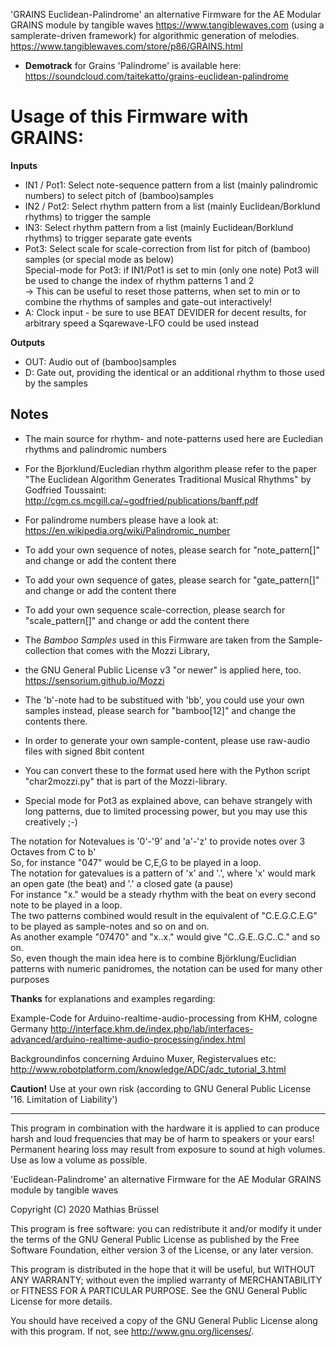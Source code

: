'GRAINS Euclidean-Palindrome' 
an alternative Firmware for the AE Modular GRAINS module by tangible waves https://www.tangiblewaves.com (using a samplerate-driven framework) for algorithmic generation of melodies. 
https://www.tangiblewaves.com/store/p86/GRAINS.html
  
* __Demotrack__ for Grains 'Palindrome' is available here: https://soundcloud.com/taitekatto/grains-euclidean-palindrome

# Usage of this Firmware with GRAINS:

__Inputs__

* IN1 / Pot1: Select note-sequence pattern from a list (mainly palindromic numbers) to select pitch of (bamboo)samples
* IN2 / Pot2: Select rhythm pattern from a list (mainly Euclidean/Borklund rhythms) to trigger the sample
* IN3:        Select rhythm pattern from a list (mainly Euclidean/Borklund rhythms) to trigger separate gate events
* Pot3:       Select scale for scale-correction from list for pitch of (bamboo) samples (or special mode as below)  
              Special-mode for Pot3: if IN1/Pot1 is set to min (only one note) Pot3 will be used to change the index of rhythm patterns 1 and 2  
              -> This can be useful to reset those patterns, when set to min or to combine the rhythms of samples and gate-out interactively!  
* A:          Clock input - be sure to use BEAT DEVIDER for decent results, for arbitrary speed a Sqarewave-LFO could be used instead


__Outputs__

* OUT:        Audio out of (bamboo)samples
* D:          Gate out, providing the identical or an additional rhythm to those used by the samples

## Notes

* The main source for rhythm- and note-patterns used here are Eucledian rhythms and palindromic numbers
* For the Bjorklund/Eucledian rhythm algorithm please refer to the paper "The Euclidean Algorithm Generates Traditional Musical Rhythms" by Godfried Toussaint: http://cgm.cs.mcgill.ca/~godfried/publications/banff.pdf
* For palindrome numbers please have a look at: https://en.wikipedia.org/wiki/Palindromic_number
* To add your own sequence of notes, please search for "note_pattern[]" and change or add the content there
* To add your own sequence of gates, please search for "gate_pattern[]" and change or add the content there
* To add your own sequence scale-correction, please search for "scale_pattern[]" and change or add the content there
* The _Bamboo Samples_ used in this Firmware are taken from the Sample-collection that comes with the Mozzi Library, 
* the GNU General Public License v3 "or newer" is applied here, too. https://sensorium.github.io/Mozzi
* The 'b'-note had to be substitued with 'bb', you could use your own samples instead, please search for "bamboo[12]" and change the contents there.
* In order to generate your own sample-content, please use raw-audio files with signed 8bit content 
* You can convert these to the format used here with the Python script "char2mozzi.py" that is part of the Mozzi-library.

* Special mode for Pot3 as explained above, can behave strangely with long patterns, due to limited processing power, but you may use this creatively ;-)

The notation for Notevalues is '0'-'9' and 'a'-'z' to provide notes over 3 Octaves from C to b'  
So, for instance "047" would be C,E,G to be played in a loop.  
The notation for gatevalues is a pattern of 'x' and '.', where 'x' would mark an open gate (the beat) and '.' a closed gate (a pause)  
For instance "x." would be a steady rhythm with the beat on every second note to be played in a loop.  
The two patterns combined would result in the equivalent of "C.E.G.C.E.G" to be played as sample-notes and so on and on.  
As another example "07470" and "x..x." would give "C..G.E..G.C..C." and so on.  
So, even though the main idea here is to combine Björklung/Euclidian patterns with numeric panidromes, the notation can be used for many other purposes  

__Thanks__ for explanations and examples regarding:

Example-Code for Arduino-realtime-audio-processing from KHM, cologne Germany
http://interface.khm.de/index.php/lab/interfaces-advanced/arduino-realtime-audio-processing/index.html

Backgroundinfos concerning Arduino Muxer, Registervalues etc: 
http://www.robotplatform.com/knowledge/ADC/adc_tutorial_3.html

__Caution!__ Use at your own risk (according to GNU General Public License '16. Limitation of Liability')

-------------------------------------------------------------  

This program in combination with the hardware it is applied to can produce harsh and loud frequencies that may be of harm to speakers or your ears! Permanent hearing loss may result from exposure to sound at high volumes. Use as low a volume as possible.

'Euclidean-Palindrome' an alternative Firmware for the AE Modular GRAINS module by tangible waves

Copyright (C) 2020  Mathias Brüssel

This program is free software: you can redistribute it and/or modify
it under the terms of the GNU General Public License as published by
the Free Software Foundation, either version 3 of the License, or
any later version.

This program is distributed in the hope that it will be useful,
but WITHOUT ANY WARRANTY; without even the implied warranty of
MERCHANTABILITY or FITNESS FOR A PARTICULAR PURPOSE.  See the
GNU General Public License for more details.

You should have received a copy of the GNU General Public License
along with this program.  If not, see <http://www.gnu.org/licenses/>.
